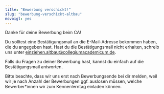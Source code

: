 ```yaml
---
title: "Bewerbung verschickt!"
slug: "bewerbung-verschickt-altbau"
novoigl: yes
---
```


Danke für deine Bewerbung beim CA!

Du solltest eine Bestätigungsmail an die E-Mail-Adresse bekommen haben, die du angegeben hast. Hast du die Bestätigungsmail nicht erhalten, schreib uns unter einziehen.altbau@collegiumacademicum.de.

Falls du Fragen zu deiner Bewerbung hast, kannst du einfach auf die Bestätigungsmail antworten.

Bitte beachte, dass wir uns erst nach Bewerbungsende bei dir melden, weil wir je nach Anzahl der Bewerbungen ggf. auslosen müssen, welche Bewerber*innen wir zum Kennenlerntag einladen können.
